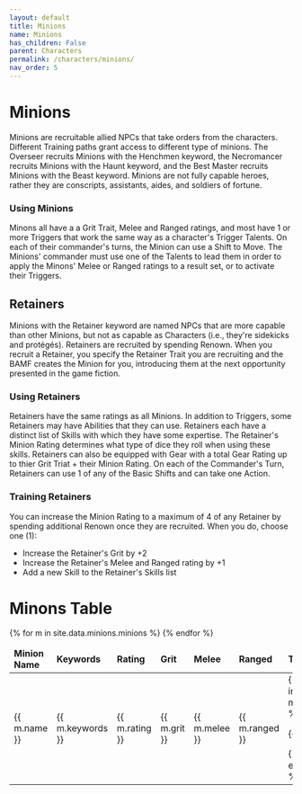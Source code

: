 ```yaml
---
layout: default
title: Minions
name: Minions
has_children: False
parent: Characters
permalink: /characters/minions/
nav_order: 5
---
```


# Minions
Minions are recruitable allied NPCs that take orders from the characters.  Different Training paths grant access to different type of minions.  The Overseer recruits Minions with the Henchmen keyword, the Necromancer recruits Minions with the Haunt keyword, and the Best Master recruits Minions with the Beast keyword.  Minions are not fully capable heroes, rather they are conscripts, assistants, aides, and soldiers of fortune.

### Using Minions
Minons all have a a Grit Trait, Melee and Ranged ratings, and most have 1 or more Triggers that work the same way as a character's Trigger Talents.  On each of their commander's turns, the Minion can use a Shift to Move.  The Minions' commander must use one of the Talents to lead them in order to apply the Minons' Melee or Ranged ratings to a result set, or to activate their Triggers.

## Retainers
Minions with the Retainer keyword are named NPCs that are more capable than other Minions, but not as capable as Characters (i.e., they're sidekicks and protégés).  Retainers are recruited by spending Renown.  When you  recruit a Retainer, you specify the Retainer Trait you are recruiting and the BAMF creates the Minion for you, introducing them at the next opportunity presented in the game fiction.

### Using Retainers
Retainers have the same ratings as all Minions.  In addition to Triggers, some Retainers may have Abilities that they can use.  Retainers each have a distinct list of Skills with which they have some expertise.  The Retainer's Minion Rating determines what type of dice they roll when using these skills.  Retainers can also be equipped with Gear with a total Gear Rating up to thier Grit Triat + their Minion Rating.  On each of the Commander's Turn, Retainers can use 1 of any of the Basic Shifts and can take one Action.

### Training Retainers
You can increase the Minion Rating to a maximum of 4 of any Retainer by spending additional Renown once they are recruited.  When you do, choose one (1):
- Increase the Retainer's Grit by +2
- Increase the Retainer's Melee and Ranged rating by +1
- Add a new Skill to the Retainer's Skills list

# Minons Table

<table>
    <thead>
        <tr style="font-weight: bold;">
            <td>Minion Name</td>
            <td>Keywords</td>
            <td>Rating</td>
            <td>Grit</td>
            <td>Melee</td>
            <td>Ranged</td>
            <td>Triggers</td>
        </tr>
    </thead>
    {% for m in site.data.minions.minions %}
    <tr>
        <td>{{ m.name }}</td>
        <td>{{ m.keywords }}</td>
        <td>{{ m.rating }}</td>
        <td>{{ m.grit }}</td>
        <td>{{ m.melee }}</td>
        <td>{{ m.ranged }}</td>
        <td>
        {% for t in m.trigger %}
            <p>{{ t }}</p>
        {% endfor %}
        </td>
    </tr>
    {% endfor %}
</table>
    